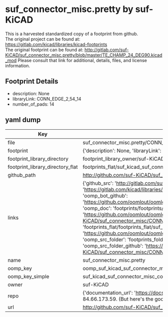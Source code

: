 # suf_connector_misc.pretty by suf-KiCAD  
This is a harvested standardized copy of a footprint from github.  
The original project can be found at:  
https://gitlab.com/kicad/libraries/kicad-footprints  
The original footprint can be found at:
http://gitlab.com/suf-KiCAD/suf_connector_misc.pretty/blob/master/TE_CHAMP_24_DEG90.kicad_mod
Please consult that link for additional, details, files, and license information.  
## Footprint Details
* description: None  
* libraryLink: CONN_EDGE_2,54_14  
* number_of_pads: 14  
## yaml dump  
| Key | Value |  
| --- | --- |  
| file | suf_connector_misc.pretty/CONN_EDGE_2,54_14.kicad_mod |  
| footprint | {'description': None, 'libraryLink': 'CONN_EDGE_2,54_14', 'number_of_pads': 14} |  
| footprint_library_directory | footprint_library_owner/suf-KiCAD_suf_connector_misc.pretty |  
| footprint_library_directory_flat | footprints_flat/suf_kicad_suf_connector_misc_conn_edge_2,54_14/working |  
| github_path | http://github.com/suf-KiCAD/suf_connector_misc.pretty/blob/master/CONN_EDGE_2,54_14.kicad_mod |  
| links | {'github_src': 'http://gitlab.com/suf-KiCAD/suf_connector_misc.pretty/blob/master/TE_CHAMP_24_DEG90.kicad_mod', 'github_src_repo': 'https://gitlab.com/kicad/libraries/kicad-footprints', 'oomp_bot': 'footprints/suf_kicad_suf_connector_misc_conn_edge_2,54_14/working', 'oomp_bot_github': 'https://github.com/oomlout/oomlout_oomp_footprint_bot/tree/main/footprints/suf_kicad_suf_connector_misc_conn_edge_2,54_14/working', 'oomp_doc': 'footprints/footprints/suf-KiCAD/suf_connector_misc/CONN_EDGE_2,54_14/working/', 'oomp_doc_github': 'https://github.com/oomlout/oomlout_oomp_footprint_doc/tree/main/footprints/footprints/suf-KiCAD/suf_connector_misc/CONN_EDGE_2,54_14/working', 'oomp_src_flat': 'footprints_flat/footprints_flat/suf_kicad_suf_connector_misc_conn_edge_2,54_14/working', 'oomp_src_flat_github': 'https://github.com/oomlout/oomlout_oomp_footprint_src/tree/main/footprints_flat/suf_kicad_suf_connector_misc_conn_edge_2,54_14/working', 'oomp_src_folder': 'footprints_folder/footprints_folder/suf-KiCAD/suf_connector_misc/CONN_EDGE_2,54_14/working', 'oomp_src_folder_github': 'https://github.com/oomlout/oomlout_oomp_footprint_src/tree/main/footprints_folder/suf-KiCAD/suf_connector_misc/CONN_EDGE_2,54_14/working'} |  
| name | suf_connector_misc.pretty |  
| oomp_key | oomp_suf_kicad_suf_connector_misc_conn_edge_2,54_14 |  
| oomp_key_simple | suf_kicad_suf_connector_misc_conn_edge_2,54_14 |  
| owner | suf-KiCAD |  
| repo | {'documentation_url': 'https://docs.github.com/rest/overview/resources-in-the-rest-api#rate-limiting', 'message': "API rate limit exceeded for 84.66.173.59. (But here's the good news: Authenticated requests get a higher rate limit. Check out the documentation for more details.)"} |  
| url | http://github.com/suf-KiCAD/suf_connector_misc.pretty |  

